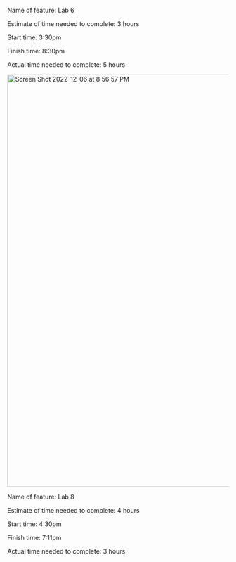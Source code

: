 Name of feature: Lab 6

Estimate of time needed to complete: 3 hours

Start time: 3:30pm

Finish time: 8:30pm

Actual time needed to complete: 5 hours

<img width="938" alt="Screen Shot 2022-12-06 at 8 56 57 PM" src="https://user-images.githubusercontent.com/113928893/206092305-aca9b5db-900d-47ce-8079-3ef0d6ae1c20.png">

Name of feature: Lab 8

Estimate of time needed to complete: 4 hours

Start time: 4:30pm

Finish time: 7:11pm

Actual time needed to complete: 3 hours